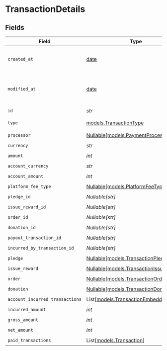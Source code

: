 # TransactionDetails


## Fields

| Field                                                                          | Type                                                                           | Required                                                                       | Description                                                                    |
| ------------------------------------------------------------------------------ | ------------------------------------------------------------------------------ | ------------------------------------------------------------------------------ | ------------------------------------------------------------------------------ |
| `created_at`                                                                   | [date](https://docs.python.org/3/library/datetime.html#date-objects)           | :heavy_check_mark:                                                             | Creation timestamp of the object.                                              |
| `modified_at`                                                                  | [date](https://docs.python.org/3/library/datetime.html#date-objects)           | :heavy_check_mark:                                                             | Last modification timestamp of the object.                                     |
| `id`                                                                           | *str*                                                                          | :heavy_check_mark:                                                             | N/A                                                                            |
| `type`                                                                         | [models.TransactionType](../models/transactiontype.md)                         | :heavy_check_mark:                                                             | Type of transactions.                                                          |
| `processor`                                                                    | [Nullable[models.PaymentProcessor]](../models/paymentprocessor.md)             | :heavy_check_mark:                                                             | N/A                                                                            |
| `currency`                                                                     | *str*                                                                          | :heavy_check_mark:                                                             | N/A                                                                            |
| `amount`                                                                       | *int*                                                                          | :heavy_check_mark:                                                             | N/A                                                                            |
| `account_currency`                                                             | *str*                                                                          | :heavy_check_mark:                                                             | N/A                                                                            |
| `account_amount`                                                               | *int*                                                                          | :heavy_check_mark:                                                             | N/A                                                                            |
| `platform_fee_type`                                                            | [Nullable[models.PlatformFeeType]](../models/platformfeetype.md)               | :heavy_check_mark:                                                             | N/A                                                                            |
| `pledge_id`                                                                    | *Nullable[str]*                                                                | :heavy_check_mark:                                                             | N/A                                                                            |
| `issue_reward_id`                                                              | *Nullable[str]*                                                                | :heavy_check_mark:                                                             | N/A                                                                            |
| `order_id`                                                                     | *Nullable[str]*                                                                | :heavy_check_mark:                                                             | N/A                                                                            |
| `donation_id`                                                                  | *Nullable[str]*                                                                | :heavy_check_mark:                                                             | N/A                                                                            |
| `payout_transaction_id`                                                        | *Nullable[str]*                                                                | :heavy_check_mark:                                                             | N/A                                                                            |
| `incurred_by_transaction_id`                                                   | *Nullable[str]*                                                                | :heavy_check_mark:                                                             | N/A                                                                            |
| `pledge`                                                                       | [Nullable[models.TransactionPledge]](../models/transactionpledge.md)           | :heavy_check_mark:                                                             | N/A                                                                            |
| `issue_reward`                                                                 | [Nullable[models.TransactionIssueReward]](../models/transactionissuereward.md) | :heavy_check_mark:                                                             | N/A                                                                            |
| `order`                                                                        | [Nullable[models.TransactionOrder]](../models/transactionorder.md)             | :heavy_check_mark:                                                             | N/A                                                                            |
| `donation`                                                                     | [Nullable[models.TransactionDonation]](../models/transactiondonation.md)       | :heavy_check_mark:                                                             | N/A                                                                            |
| `account_incurred_transactions`                                                | List[[models.TransactionEmbedded](../models/transactionembedded.md)]           | :heavy_check_mark:                                                             | N/A                                                                            |
| `incurred_amount`                                                              | *int*                                                                          | :heavy_check_mark:                                                             | N/A                                                                            |
| `gross_amount`                                                                 | *int*                                                                          | :heavy_check_mark:                                                             | N/A                                                                            |
| `net_amount`                                                                   | *int*                                                                          | :heavy_check_mark:                                                             | N/A                                                                            |
| `paid_transactions`                                                            | List[[models.Transaction](../models/transaction.md)]                           | :heavy_check_mark:                                                             | N/A                                                                            |